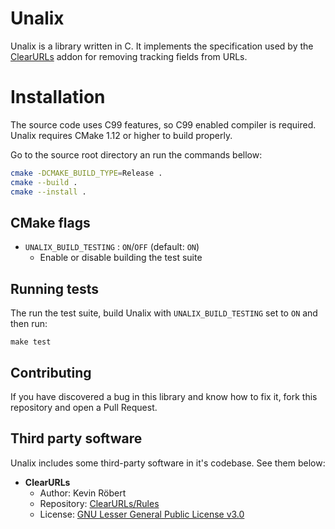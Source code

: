 # Unalix

Unalix is a library written in C. It implements the specification used by the [ClearURLs](https://github.com/ClearURLs/Addon) addon for removing tracking fields from URLs.

# Installation

The source code uses C99 features, so C99 enabled compiler is required. Unalix requires CMake 1.12 or higher to build properly.

Go to the source root directory an run the commands bellow:

```bash
cmake -DCMAKE_BUILD_TYPE=Release .
cmake --build .
cmake --install .
```

## CMake flags

- `UNALIX_BUILD_TESTING` : `ON`/`OFF` (default: `ON`)
  - Enable or disable building the test suite

## Running tests

The run the test suite, build Unalix with `UNALIX_BUILD_TESTING` set to `ON` and then run:

```
make test
```

## Contributing

If you have discovered a bug in this library and know how to fix it, fork this repository and open a Pull Request.

## Third party software

Unalix includes some third-party software in it's codebase. See them below:

- **ClearURLs**
  - Author: Kevin Röbert
  - Repository: [ClearURLs/Rules](https://github.com/ClearURLs/Rules)
  - License: [GNU Lesser General Public License v3.0](https://gitlab.com/ClearURLs/Rules/blob/master/LICENSE)
